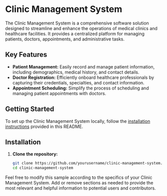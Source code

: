 # Clinic Management System

The Clinic Management System is a comprehensive software solution designed to streamline and enhance the operations of medical clinics and healthcare facilities. It provides a centralized platform for managing patients, doctors, appointments, and administrative tasks.

## Key Features

- **Patient Management:** Easily record and manage patient information, including demographics, medical history, and contact details.
- **Doctor Registration:** Efficiently onboard healthcare professionals by capturing their credentials, specialties, and contact information.
- **Appointment Scheduling:** Simplify the process of scheduling and managing patient appointments with doctors.


## Getting Started

To set up the Clinic Management System locally, follow the [installation instructions](#installation) provided in this README.

## Installation

1. **Clone the repository:**
   ```bash
   git clone https://github.com/yourusername/clinic-management-system.git
   cd clinic-management-system


Feel free to modify this sample according to the specifics of your Clinic Management System. Add or remove sections as needed to provide the most relevant and helpful information to potential users and contributors.
